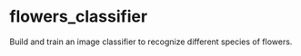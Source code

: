 # flowers_classifier
 Build and train an image classifier to recognize different species of flowers. 
